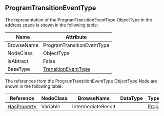 <!-- objecttype -->
## ProgramTransitionEventType
The representation of the ProgramTransitionEventType ObjectType in the address space is shown in the following table:  

|Name|Attribute|
|---|---|
|BrowseName|ProgramTransitionEventType|
|NodeClass|ObjectType|
|IsAbtract|False|
|BaseType|[TransitionEventType](../../../Part5/ObjectTypes/TransitionEventType/readme.md)|

The references from the ProgramTransitionEventType ObjectType Node are shown in the following table:  

|Reference|NodeClass|BrowseName|DataType|TypeDefinition|ModellingRule|
|---|---|---|---|---|---|
|[HasProperty](../../../Part3/ReferenceTypes/HasProperty/readme.md)|Variable|IntermediateResult||[PropertyType](../../Part5/VariableTypes/PropertyType/readme.md)|[Mandatory](../../Objects/Mandatory/readme.md)|

